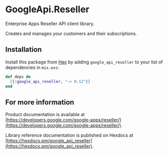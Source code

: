 # GoogleApi.Reseller

Enterprise Apps Reseller API client library.

Creates and manages your customers and their subscriptions.

## Installation

Install this package from [Hex](https://hex.pm) by adding
`google_api_reseller` to your list of dependencies in `mix.exs`:

```elixir
def deps do
  [{:google_api_reseller, "~> 0.12"}]
end
```

## For more information

Product documentation is available at [https://developers.google.com/google-apps/reseller/](https://developers.google.com/google-apps/reseller/).

Library reference documentation is published on Hexdocs at
[https://hexdocs.pm/google_api_reseller](https://hexdocs.pm/google_api_reseller).
